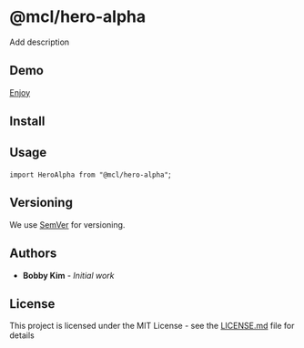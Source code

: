 # @mcl/hero-alpha

Add description

## Demo

[Enjoy]({%sbLink%})

## Install

## Usage

`import HeroAlpha from "@mcl/hero-alpha"`;

## Versioning

We use [SemVer](http://semver.org/) for versioning.

## Authors

- **Bobby Kim** - _Initial work_

## License

This project is licensed under the MIT License - see the [LICENSE.md](./LICENSE.md) file for details
